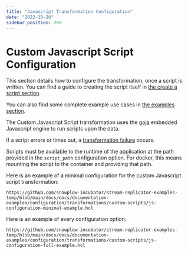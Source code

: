 ```yaml
---
title: "Javascript Transformation Configuration"
date: "2022-10-20"
sidebar_position: 200
---
```


# Custom Javascript Script Configuration

This section details how to configure the transformation, once a script is written. You can find a guide to creating the script itself in [the create a script section](../create-a-script/index.md).

You can also find some complete example use cases in [the examples section](../examples/index.md).

The Custom Javascript Script transformation uses the [goja](https://pkg.go.dev/github.com/dop251/goja) embedded Javascript engine to run scripts upon the data.

If a script errors or times out, a [transformation failure](/docs/pipeline-components-and-applications/snowbridge/concepts/failure-model/index.md#transformation-failure) occurs.

Scripts must be available to the runtime of the application at the path provided in the `script_path` configuration option. For docker, this means mounting the script to the container and providing that path.

Here is an example of a minimal configuration for the custom Javascript script transformation:

```hcl reference
https://github.com/snowplow-incubator/stream-replicator-examples-temp/blob/main/docs/docs/documentation-examples/configuration/transformations/custom-scripts/js-configuration-minimal-example.hcl
```

Here is an example of every configuration option:

```hcl reference
https://github.com/snowplow-incubator/stream-replicator-examples-temp/blob/main/docs/docs/documentation-examples/configuration/transformations/custom-scripts/js-configuration-full-example.hcl
```
